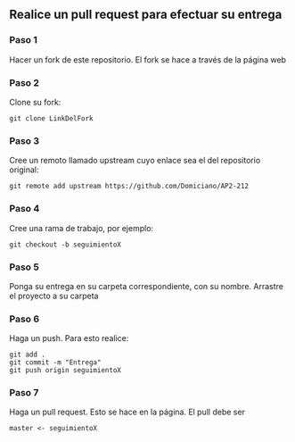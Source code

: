 ## Realice un pull request para efectuar su entrega

### Paso 1
Hacer un fork de este repositorio. El fork se hace a través de la página web

### Paso 2
Clone su fork: <br>
```
git clone LinkDelFork
```


### Paso 3
Cree un remoto llamado upstream cuyo enlace sea el del repositorio original: <br>
```
git remote add upstream https://github.com/Domiciano/AP2-212
```

### Paso 4
Cree una rama de trabajo, por ejemplo:
```
git checkout -b seguimientoX
```

### Paso 5
Ponga su entrega en su carpeta correspondiente, con su nombre. Arrastre el proyecto a su carpeta

### Paso 6
Haga un push. Para esto realice:
```
git add .
git commit -m "Entrega"
git push origin seguimientoX
```

### Paso 7
Haga un pull request. Esto se hace en la página. El pull debe ser
```
master <- seguimientoX
```

